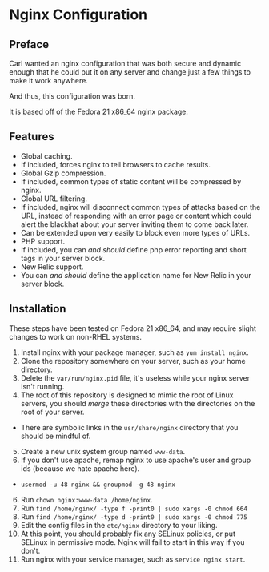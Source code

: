 # Nginx Configuration
## Preface
Carl wanted an nginx configuration that was both secure and dynamic enough that he could put it on any server and change just a few things to make it work anywhere.

And thus, this configuration was born.

It is based off of the Fedora 21 x86_64 nginx package.

## Features
- Global caching.
 - If included, forces nginx to tell browsers to cache results.
- Global Gzip compression.
 - If included, common types of static content will be compressed by nginx.
- Global URL filtering.
 - If included, nginx will disconnect common types of attacks based on the URL, instead of responding with an error page or content which could alert the blackhat about your server inviting them to come back later.
 - Can be extended upon very easily to block even more types of URLs.
- PHP support.
 - If included, you can _and should_ define php error reporting and short tags in your server block.
- New Relic support.
 - You can _and should_ define the application name for New Relic in your server block.

## Installation
These steps have been tested on Fedora 21 x86_64, and may require slight changes to work on non-RHEL systems.

1. Install nginx with your package manager, such as `yum install nginx`.
2. Clone the repository somewhere on your server, such as your home directory.
3. Delete the `var/run/nginx.pid` file, it's useless while your nginx server isn't running.
4. The root of this repository is designed to mimic the root of Linux servers, you should *merge* these directories with the directories on the root of your server.
 - There are symbolic links in the `usr/share/nginx` directory that you should be mindful of.
5. Create a new unix system group named `www-data`.
6. If you don't use apache, remap nginx to use apache's user and group ids (because we hate apache here).
 - `usermod -u 48 nginx && groupmod -g 48 nginx`
6. Run `chown nginx:www-data /home/nginx`.
7. Run `find /home/nginx/ -type f -print0 | sudo xargs -0 chmod 664`
8. Run `find /home/nginx/ -type d -print0 | sudo xargs -0 chmod 775`
9. Edit the config files in the `etc/nginx` directory to your liking.
10. At this point, you should probably fix any SELinux policies, or put SELinux in permissive mode. Nginx will fail to start in this way if you don't.
11. Run nginx with your service manager, such as `service nginx start`.
